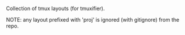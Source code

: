 Collection of tmux layouts (for tmuxifier).

NOTE: any layout prefixed with 'proj' is ignored (with gitignore) from the repo.
